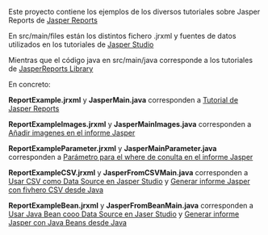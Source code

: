 Este proyecto contiene los ejemplos de los diversos tutoriales sobre Jasper 
Reports de [Jasper Reports](https://chuidiang.org/index.php?title=Categor%C3%ADa:Jasper_Report)

En src/main/files están los distintos fichero .jrxml y fuentes de datos 
utilizados en los tutoriales de [Jasper Studio](https://chuidiang.org/index.php?title=Categor%C3%ADa:Jaspersoft_Studio)

Mientras que el código java en src/main/java corresponde a los tutoriales de 
[JasperReports Library](https://chuidiang.org/index.php?title=Categor%C3%ADa:JasperReports_Library)

En concreto:

**ReportExample.jrxml** y **JasperMain.java** corresponden a [Tutorial de 
Jasper 
Reports](https://chuidiang.org/index.php?title=Ejemplo_b%C3%A1sico_con_Jasper_Report)

**ReportExampleImages.jrxml** y **JasperMainImages.java** corresponden a 
[Añadir imagenes en el informe Jasper](https://chuidiang.org/index.php?title=A%C3%B1adir_Imagen_en_Jasper_Report)

**ReportExampleParameter.jrxml** y **JasperMainParameter.java** corresponden 
a [Parámetro para el where de conulta en el informe Jasper](https://chuidiang.org/index.php?title=Par%C3%A1metros_en_una_query_de_Jasper_reports)

**ReportExampleCSV.jrxml** y **JasperFromCSVMain.java** corresponden a [Usar 
CSV como Data Source en Jasper Studio](https://chuidiang.org/index.php?title=Informe_Jasper_Report_desde_CSV) y [Generar informe Jasper con 
fivhero CSV desde Java](https://chuidiang.org/index.php?title=Generar_informe_Jasper_Report_con_datos_CSV_desde_Java)

**ReportExampleBean.jrxml** y **JasperFromBeanMain.java** corresponden a 
[Usar Java Bean cooo Data Source en Jaser Studio](https://chuidiang.org/index.php?title=Informe_Jasper_Report_desde_Java_Bean) y [Generar informe 
Jasper con Java Beans desde Java](https://chuidiang.org/index.php?title=Generar_informe_Jasper_Report_con_Beans_desde_Java)




